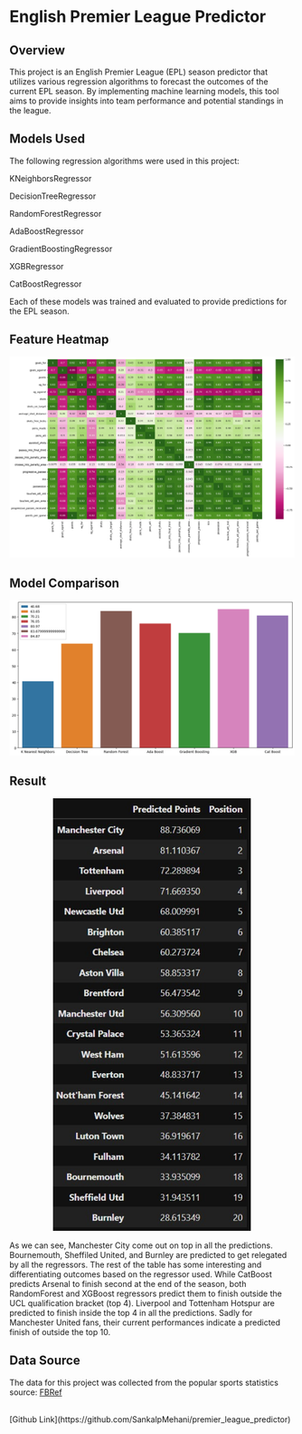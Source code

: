 # English Premier League Predictor

## Overview
This project is an English Premier League (EPL) season predictor that utilizes various regression algorithms to forecast the outcomes of the current EPL season. By implementing machine learning models, this tool aims to provide insights into team performance and potential standings in the league.


## Models Used
The following regression algorithms were used in this project:

KNeighborsRegressor

DecisionTreeRegressor

RandomForestRegressor

AdaBoostRegressor

GradientBoostingRegressor

XGBRegressor

CatBoostRegressor

Each of these models was trained and evaluated to provide predictions for the EPL season.


## Feature Heatmap
![feature_heatmap](../assets/img/pl_predictor_heatmap.png)


## Model Comparison
![model_accuracy_barchart](/assets/img/pl_predictor_barchart.png)


## Result

<p align="center">
<img src="/assets/img/pl_predictor_table.jpg" alt="predicted_table" width="350"/>
</p>


As we can see, Manchester City come out on top in all the predictions. Bournemouth, Sheffiled United, and Burnley are predicted to get relegated by all the regressors. The rest of the table has some interesting and differentiating outcomes based on the regressor used. While CatBoost predicts Arsenal to finish second at the end of the season, both RandomForest and XGBoost regressors predict them to finish outside the UCL qualification bracket (top 4). Liverpool and Tottenham Hotspur are predicted to finish inside the top 4 in all the predictions. Sadly for Manchester United fans, their current performances indicate a predicted finish of outside the top 10.


## Data Source

The data for this project was collected from the popular sports statistics source: [FBRef](https://fbref.com/en/comps/9/Premier-League-Stats)


<br>
[Github Link](https://github.com/SankalpMehani/premier_league_predictor)
